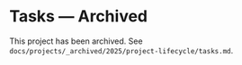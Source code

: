 # Tasks — Archived

This project has been archived. See `docs/projects/_archived/2025/project-lifecycle/tasks.md`.


